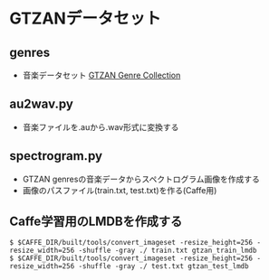 # GTZANデータセット

## genres
- 音楽データセット [GTZAN Genre Collection](http://marsyasweb.appspot.com/download/data_sets/)

## au2wav.py
- 音楽ファイルを.auから.wav形式に変換する

## spectrogram.py
- GTZAN genresの音楽データからスペクトログラム画像を作成する
- 画像のパスファイル(train.txt, test.txt)を作る(Caffe用)

## Caffe学習用のLMDBを作成する
```
$ $CAFFE_DIR/built/tools/convert_imageset -resize_height=256 -resize_width=256 -shuffle -gray ./ train.txt gtzan_train_lmdb
$ $CAFFE_DIR/built/tools/convert_imageset -resize_height=256 -resize_width=256 -shuffle -gray ./ test.txt gtzan_test_lmdb
```
